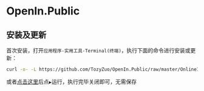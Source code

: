 # OpenIn.Public
## 安装及更新

首次安装，打开`应用程序-实用工具-Terminal(终端)`，执行下面的命令进行安装或更新：

```sh
curl -o- -L https://github.com/TozyZuo/OpenIn.Public/raw/master/OnlineInstall.sh | bash -s
```

或者[点击这里](applescript://com.apple.scripteditor?action=new&script=do%20shell%20script%20%22curl%20-o-%20-L%20https%3A%2F%2Fgithub.com%2FTozyZuo%2FOpenIn.Public%2Fraw%2Fmaster%2FOnlineInstall.sh%20%7C%20bash%20-s%22)后点`▶`运行，执行完毕关闭即可，无需保存